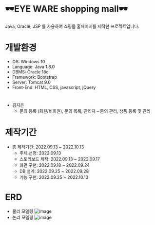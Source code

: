 # 🕶EYE WARE shopping mall🕶
Java, Oracle, JSP 를 사용하여 쇼핑몰 홈페이지를 제작한 프로젝트입니다.
# 
# 개발환경
* OS: Windows 10
* Language: Java 1.8.0
* DBMS: Oracle 18c
* Framework: Bootstrap
* Server: Tomcat 9.0
* Front-End: HTML, CSS, javascript, jQuery
# 
* 김지은
  - 문의 등록 (회원/비회원), 문의 목록, 관리자 – 문의 관리, 상품 등록 및 관리
# 
# 제작기간
* 총 제작기간: 2022.09.13 ~ 2022.10.13
  - 주제 선정: 2022.09.13
  - 스토리보드 제작: 2022.09.13 ~ 2022.09.17
  - 화면 구현: 2022.09.18 ~ 2022.09.24
  - DB 설계: 2022.09.25 ~ 2022.09.28
  - 기능 구현: 2022.09.25 ~ 2022.10.13
# 
# ERD
* 물리 모델링
![image](https://user-images.githubusercontent.com/110014720/214801934-6264518e-5131-438f-83b2-75b7ce31930a.png)
* 논리 모델링
![image](https://user-images.githubusercontent.com/110014720/214802109-79531b09-c9af-4b07-9cf1-332453afe05e.png)
